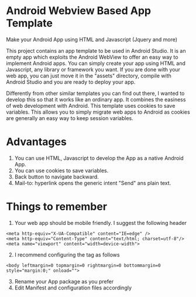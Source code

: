 # Android Webview Based App Template

Make your Android App using HTML and Javascript (Jquery and more)

This project contains an app template to be used in Android Studio. It is an empty app which exploits the Android WebView to offer an easy way to implement Android apps. You can simply create your app using HTML and Javascript, any library or framework you want. If you are done with your web app, you can just move it in the "assets" directory, compile with Android Studio and you are ready to deploy your app.

Differently from other similar templates you can find out there, I wanted to develop this so that it works like an ordinary app. It combines the easiness of web development with Android. This template uses cookies to save variables. This allows you to simply migrate web apps to Android as cookies are generally an easy way to keep session variables.

# Advantages

1. You can use HTML, Javascript to develop the App as a native Android App.
2. You can use cookies to save variables.
3. Back button to navigate backward.
4. Mail-to: hyperlink opens the generic intent "Send" ans plain text.

# Things to remember

1. Your web app should be mobile friendly. I suggest the following header
```
<meta http-equiv="X-UA-Compatible" content="IE=edge" />
<meta http-equiv="Content-Type" content="text/html; charset=utf-8"/>
<meta name="viewport" content="width=device-width">
```
2. I recommend configuring the <body> tag as follows
```
<body leftmargin=0 topmargin=0 rightmargin=0 bottommargin=0 style="margin:0;" onload="">
```
3. Rename your App package as you prefer
4. Edit Manifest and configuration files accordingly
